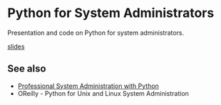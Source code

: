 # Python for System Administrators

Presentation and code on Python for system administrators.

[slides](https://dragon0.github.io/py-sysadmin-talk/slides)

## See also

- [Professional System Administration with Python](http://sysadminpy.com/)
- OReilly - Python for Unix and Linux System Administration

